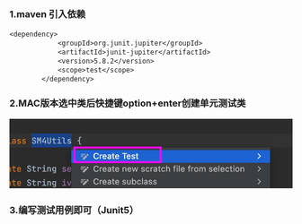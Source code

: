 ### 1.maven 引入依赖 
```
<dependency>
            <groupId>org.junit.jupiter</groupId>
            <artifactId>junit-jupiter</artifactId>
            <version>5.8.2</version>
            <scope>test</scope>
        </dependency>
```
### 2.MAC版本选中类后快捷键option+enter创建单元测试类
![](./images/idea创建单元测试-1.jpg)
### 3.编写测试用例即可（Junit5）
